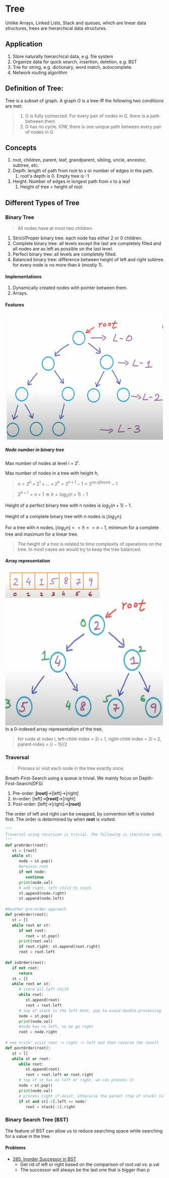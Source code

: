 # Tree
Unlike Arrays, Linked Lists, Stack and queues, which are linear data structures, trees are hierarchical data structures.

## Application
1. Store naturally hierarchical data, e.g. file system
2. Organize data for quick search, insertion, deletion, e.g. BST
3. Trie for string, e.g. dictionary, word match, autocomplete.
4. Network routing algorithm

## Definition of Tree:
Tree is a subset of graph. A graph *G* is a tree iff the following two conditions are met:
>1. G is fully connected. For every pair of nodes in G, there is a path between them
>2. G has no cycle. IOW, there is one unique path between every pair of nodes in G

## Concepts
1. root, children, parent, leaf, grandparent, sibling, uncle, ancestor, subtree, etc.
2. Depth: length of path from root to x or number of edges in the path.
   1. root's depth is 0. Empty tree is -1
3. Height: Number of edges in longest path from x to a leaf
   1. Height of tree = height of root

## Different Types of Tree
### Binary Tree
> All nodes have at most two children.
1. Strict/Proper binary tree: each node has either 2 or 0 children.
2. Complete binary tree: all levels except the last are completely filled and all nodes are as left as possible on the last level.
3. Perfect binary tree: all levels are completely filled.
4. Balanced binary tree: difference between height of left and right subtree for every node is no more than $k$ (mostly 1).

#### Implementations
1. Dynamically created nodes with pointer between them.
2. Arrays.

#### Features
<img src="./img/complete_binary_tree.png" width="500" height="400">

##### Node number in binary tree
Max number of nodes at level i = $2^i$.

Max number of nodes in a tree with height $h$, 
>$n = 2^0 + 2^1 + ... + 2^{h} = 2 ^{h+1} - 1 = 2^{no. of levels} - 1$

>$2^{h + 1} = n + 1 \Rightarrow h = log_{2}(n+1) - 1$

Height of a perfect binary tree with n nodes is $log_{2}(n+1) - 1$.

Height of a complete binary tree with n nodes is $\lfloor log_{2}n\rfloor$.

For a tree with n nodes, $\lfloor log_{2}n\rfloor <= h <= n - 1$,  minimum for a complete tree and maximum for a linear tree.

>The height of a tree is related to time complexity of operations on the tree. In most cases we would try to keep the tree balanced. 

#### Array representation

<img src="./img/array_tree1.png" width="300" height="90">
<img src="./img/array_tree2.png" width="500" height="400">
In a 0-indexed array representation of the tree,  

> for node at index i, left-child-index = $2i + 1$, right-child-index = $2i+2$, parent-indes = $(i - 1)//2$

### Traversal
>Process or visit each node in the tree exactly once.

Breath-First-Search using a queue is trivial. We mainly focus on Depth-First-Search(DFS)
1. Pre-order: **[root]**->[left]->[right]
2. In-order: [left]->**[root]**->[right]
3. Post-order: [left]->[right]->**[root]**

The order of left and right can be swapped, by convention left is visited first. The order is determined by when **root** is visited. 

```python
"""
Traversal using recursion is trivial. The following is iterative code.
"""
def preOrder(root):
   st = [root]
   while st:
      node = st.pop()
      #process root
      if not node:
         continue
      print(node.val)
      # add right, left child to stack
      st.append(node.right)
      st.append(node.left)

#Another pre-order approach
def preOrder(root):
   st = []
   while root or st:
      if not root:
         root = st.pop()
      print(root.val)
      if root.right: st.append(root.right)
      root = root.left

def inOrder(root):
   if not root:
      return
   st = []
   while root or st:
      # store all left child
      while root:
         st.append(root)
         root = root.left
      # top of stack is the left most, pop to avoid double-processing
      node = st.pop()
      print(node.val)
      #node has no left, so we go right
      root = node.right

# one trick: visit root -> right -> left and then reverse the result
def postOrder(root):
   st = []
   while st or root:
      while root:
         st.append(root)
         root = root.left or root.right
      # top of st has no left or right, we can process it
      node = st.pop()
      print(node.val)
      # process right if exist, otherwise the parent (top of stack) is next since both of its children are already processed
      if st and st[-1].left == node:
         root = stack[-1].right
```

### Binary Search Tree (BST)
The feature of BST can allow us to reduce searching space while searching for a value in the tree.  
#### Problems
* [285. Inorder Successor in BST](https://leetcode.com/problems/inorder-successor-in-bst/)
  * Get rid of left or right based on the comparison of root.val vs. p.val
  * The successor will always be the last one that is bigger than p

